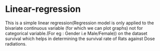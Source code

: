 # Linear-regression
This is a simple linear regression(Regression model is only applied to the bivariate continuous variable (for which we can plot graphs) not for categorical variable.(For eg : Gender i.e Male/Female)) on the dataset survival which helps in determining the survival rate of Rats against Dose radiations.
